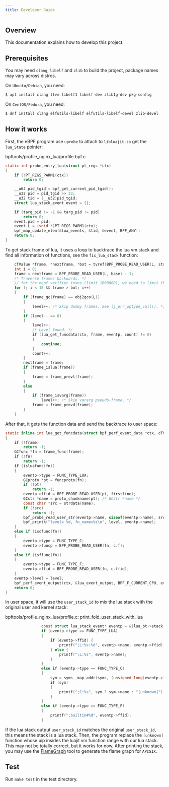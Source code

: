 ```yaml
---
title: Developer Guide
---
```


<!--
#
# Licensed to the Apache Software Foundation (ASF) under one or more
# contributor license agreements.  See the NOTICE file distributed with
# this work for additional information regarding copyright ownership.
# The ASF licenses this file to You under the Apache License, Version 2.0
# (the "License"); you may not use this file except in compliance with
# the License.  You may obtain a copy of the License at
#
#     http://www.apache.org/licenses/LICENSE-2.0
#
# Unless required by applicable law or agreed to in writing, software
# distributed under the License is distributed on an "AS IS" BASIS,
# WITHOUT WARRANTIES OR CONDITIONS OF ANY KIND, either express or implied.
# See the License for the specific language governing permissions and
# limitations under the License.
#
-->

## Overview

This documentation explains how to develop this project.

## Prerequisites

You may need `clang`, `libelf` and `zlib` to build the project, package names may vary across distros.

On `Ubuntu/Debian`, you need:

```sh
$ apt install clang llvm libelf1 libelf-dev zlib1g-dev pkg-config
```

On `CentOS/Fedora`, you need:

```sh
$ dnf install clang elfutils-libelf elfutils-libelf-devel zlib-devel
```

## How it works

First, the eBPF program use `uprobe`  to attach to `libluajit.so` get the `lua_State` pointer:

bpftools/profile_nginx_lua/profile.bpf.c
```c
static int probe_entry_lua(struct pt_regs *ctx)
{
	if (!PT_REGS_PARM1(ctx))
		return 0;

	__u64 pid_tgid = bpf_get_current_pid_tgid();
	__u32 pid = pid_tgid >> 32;
	__u32 tid = (__u32)pid_tgid;
	struct lua_stack_event event = {};

	if (targ_pid != -1 && targ_pid != pid)
		return 0;
	event.pid = pid;
	event.L = (void *)PT_REGS_PARM1(ctx);
	bpf_map_update_elem(&lua_events, &tid, &event, BPF_ANY);
	return 0;
}
```

To get stack frame of lua, it uses a loop to backtrace the lua vm stack and find all information of functions, see the `fix_lua_stack` function:

```c
	cTValue *frame, *nextframe, *bot = tvref(BPF_PROBE_READ_USER(L, stack)) + LJ_FR2;
	int i = 0;
	frame = nextframe = BPF_PROBE_READ_USER(L, base) - 1;
	/* Traverse frames backwards. */
	// for the ebpf verifier insns (limit 1000000), we need to limit the max loop times to 15
	for (; i < 15 && frame > bot; i++)
	{
		if (frame_gc(frame) == obj2gco(L))
		{
			level++; /* Skip dummy frames. See lj_err_optype_call(). */
		}
		if (level-- == 0)
		{
			level++;
			/* Level found. */
			if (lua_get_funcdata(ctx, frame, eventp, count) != 0)
			{
				continue;
			}
			count++;
		}
		nextframe = frame;
		if (frame_islua(frame))
		{
			frame = frame_prevl(frame);
		}
		else
		{
			if (frame_isvarg(frame))
				level++; /* Skip vararg pseudo-frame. */
			frame = frame_prevd(frame);
		}
	}
```

After that, it gets the function data and send the backtrace to user space:

```c
static inline int lua_get_funcdata(struct bpf_perf_event_data *ctx, cTValue *frame, struct lua_stack_event *eventp, int level)
{
	if (!frame)
		return -1;
	GCfunc *fn = frame_func(frame);
	if (!fn)
		return -1;
	if (isluafunc(fn))
	{
		eventp->type = FUNC_TYPE_LUA;
		GCproto *pt = funcproto(fn);
		if (!pt)
			return -1;
		eventp->ffid = BPF_PROBE_READ_USER(pt, firstline);
		GCstr *name = proto_chunkname(pt); /* GCstr *name */
		const char *src = strdata(name);
		if (!src)
			return -1;
		bpf_probe_read_user_str(eventp->name, sizeof(eventp->name), src);
		bpf_printk("level= %d, fn_name=%s\n", level, eventp->name);
	}
	else if (iscfunc(fn))
	{
		eventp->type = FUNC_TYPE_C;
		eventp->funcp = BPF_PROBE_READ_USER(fn, c.f);
	}
	else if (isffunc(fn))
	{
		eventp->type = FUNC_TYPE_F;
		eventp->ffid = BPF_PROBE_READ_USER(fn, c.ffid);
	}
	eventp->level = level;
	bpf_perf_event_output(ctx, &lua_event_output, BPF_F_CURRENT_CPU, eventp, sizeof(*eventp));
	return 0;
}
```

In user space, it will use the `user_stack_id` to mix the lua stack with the original user and kernel stack:

bpftools/profile_nginx_lua/profile.c: print_fold_user_stack_with_lua
```c
				const struct lua_stack_event* eventp = &(lua_bt->stack[count]);
				if (eventp->type == FUNC_TYPE_LUA)
				{
					if (eventp->ffid) {
						printf(";L:%s:%d", eventp->name, eventp->ffid);
					} else {
						printf(";L:%s", eventp->name);
					}
				}
				else if (eventp->type == FUNC_TYPE_C)
				{
					sym = syms__map_addr(syms, (unsigned long)eventp->funcp);
					if (sym)
					{
						printf(";C:%s", sym ? sym->name : "[unknown]");
					}
				}
				else if (eventp->type == FUNC_TYPE_F)
				{
					printf(";builtin#%d", eventp->ffid);
				}
```

If the lua stack output `user_stack_id` matches the original `user_stack_id`, this means the stack is a lua stack. Then, the program replace the `[unknown]` function whose uip insides the luajit vm function range with our lua stack. This may not be totally correct, but it works for now. After printing the stack, you may use the [FlameGraph](https://github.com/brendangregg/FlameGraph) tool to generate the flame graph for `APISIX`.

## Test

Run `make test` in the test directory.
